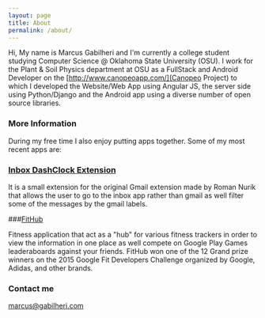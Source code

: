 ```yaml
---
layout: page
title: About
permalink: /about/
---
```


Hi, My name is Marcus Gabilheri and I'm currently a college student studying Computer Science @ Oklahoma State University (OSU). I work for the Plant & Soil Physics department at OSU as a FullStack and Android Developer on the [http://www.canopeoapp.com/](Canopeo Project) to which I developed the Website/Web App using Angular JS, the server side using Python/Django and the Android app using a diverse number of open source libraries.

### More Information

During my free time I also enjoy putting apps together. Some of my most recent apps are:

### [Inbox DashClock Extension](https://play.google.com/store/apps/details?id=gabilheri.com.inboxdashclock)

It is a small extension for the original Gmail extension made by Roman Nurik that allows the user to go to the inbox app rather than gmail as well filter some of the messages by the gmail labels.

###[FitHub](https://play.google.com/store/apps/details?id=com.gabilheri.fithub)

Fitness application that act as a "hub" for various fitness trackers in order to view the information in one place as well compete on Google Play Games leaderaboards against your friends.
FitHub won one of the 12 Grand prize winners on the 2015 Google Fit Developers Challenge organized by Google, Adidas, and other brands.


### Contact me

[marcus@gabilheri.com](mailto:marcus@gabilheri.com)
